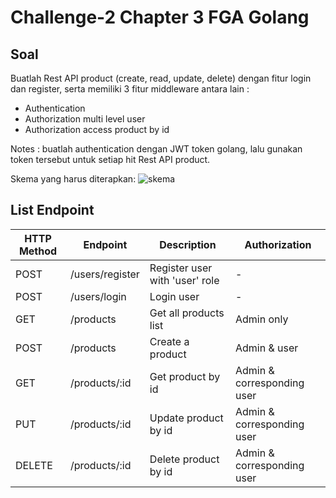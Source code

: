 # Challenge-2 Chapter 3 FGA Golang

## Soal

Buatlah Rest API product (create, read, update, delete) dengan fitur login dan register, serta memiliki 3 fitur middleware antara lain :

-   Authentication
-   Authorization multi level user
-   Authorization access product by id

Notes : buatlah authentication dengan JWT token golang, lalu gunakan token tersebut untuk setiap hit Rest API product.

Skema yang harus diterapkan:
![skema](https://i.ibb.co/ZY0LjcL/skema.png)

## List Endpoint

| HTTP Method | Endpoint        | Description                    | Authorization              |
| ----------- | --------------- | ------------------------------ | -------------------------- |
| POST        | /users/register | Register user with 'user' role | -                          |
| POST        | /users/login    | Login user                     | -                          |
| GET         | /products       | Get all products list          | Admin only                 |
| POST        | /products       | Create a product               | Admin & user               |
| GET         | /products/:id   | Get product by id              | Admin & corresponding user |
| PUT         | /products/:id   | Update product by id           | Admin & corresponding user |
| DELETE      | /products/:id   | Delete product by id           | Admin & corresponding user |

